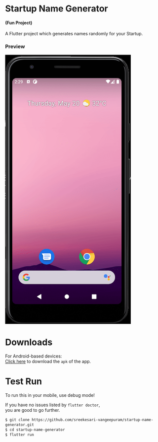 # Startup Name Generator  
#### (Fun Project)  

A Flutter project which generates names randomly for your Startup.  

### Preview
![app.gif](https://github.com/sreekesari-vangeepuram/startup-name-generator/blob/main/assets/gif/app.gif)


# Downloads  

For Android-based devices:  
[Click here](https://github.com/sreekesari-vangeepuram/startup-name-generator/releases/download/v1/startup-namer-generator.apk) to download the `apk` of the app.

# Test Run  

To run this in your mobile, use debug mode!  
  
If you have no issues listed by `flutter doctor`,  
you are good to go further.  

```console
$ git clone https://github.com/sreekesari-vangeepuram/startup-name-generator.git
$ cd startup-name-generator
$ flutter run
```


